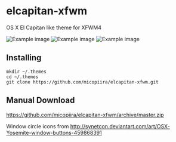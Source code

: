 # elcapitan-xfwm

OS X El Capitan like theme for XFWM4

![Example image](http://i.imgur.com/xq5o7qt.png)
![Example image](http://i.imgur.com/n49lfrR.png)
![Example image](http://i.imgur.com/tOthinM.png)

## Installing

    mkdir ~/.themes
    cd ~/.themes
    git clone https://github.com/micopiira/elcapitan-xfwm.git

## Manual Download

https://github.com/micopiira/elcapitan-xfwm/archive/master.zip

Window circle icons from http://synetcon.deviantart.com/art/OSX-Yosemite-window-buttons-459868391
